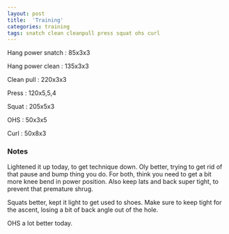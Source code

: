 ```yaml
---
layout: post
title:  'Training'
categories: training
tags: snatch clean cleanpull press squat ohs curl
---
```


Hang power snatch   :   85x3x3

Hang power clean    :   135x3x3

Clean pull  :   220x3x3

Press   :   120x5,5,4

Squat   :   205x5x3

OHS     :   50x3x5

Curl    :   50x8x3


### Notes

Lightened it up today, to get technique down. Oly better, trying to get rid of that pause
and bump thing you do. For both, think you need to get a bit more knee bend in power
position. Also keep lats and back super tight, to prevent that premature shrug.

Squats better, kept it light to get used to shoes. Make sure to keep tight for the
ascent, losing a bit of back angle out of the hole.

OHS a lot better today.
